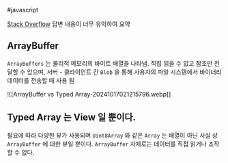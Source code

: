 #javascript 

[Stack Overflow](https://stackoverflow.com/questions/42416783/where-to-use-arraybuffer-vs-typed-array-in-javascript) 답변 내용이 너무 유익하여 요약

## ArrayBuffer

`ArrayBuffers` 는 물리적 메모리의 바이트 배열을 나타냄.
직접 읽을 수 없고 참조만 전달할 수 있으며, 서버 - 클라이언트 간 `Blob` 을 통해 사용자의 파일 시스템에서 바이너리 데이터를 전송할 때 사용 됨

![[ArrayBuffer vs Typed Array-20241017021215796.webp]]

## Typed Array 는 View 일 뿐이다.
필요에 따라 다양한 뷰가 사용되며 `Uint8Array` 와 같은 `Array` 는 배열이 아닌 사실 상 `ArrayBuffer` 에 대한 뷰일 뿐이다.
`ArrayBuffer` 자체로는 데이터를 직접 읽거나 조작할 수 없다.
